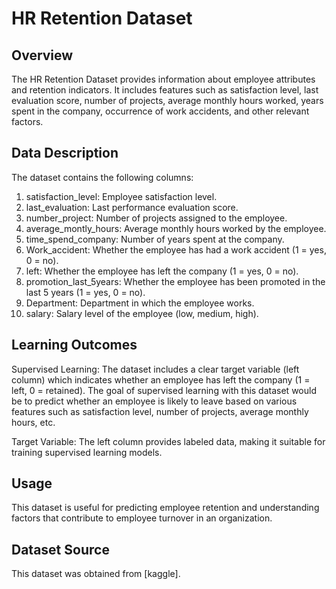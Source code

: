 # HR Retention Dataset
## Overview
The HR Retention Dataset provides information about employee attributes and retention indicators. 
It includes features such as satisfaction level, last evaluation score, number of projects, average monthly hours worked, years spent in the company, occurrence of work accidents, and other relevant factors.

## Data Description
The dataset contains the following columns:

1. satisfaction_level: Employee satisfaction level.
2. last_evaluation: Last performance evaluation score.
3. number_project: Number of projects assigned to the employee.
4. average_montly_hours: Average monthly hours worked by the employee.
5. time_spend_company: Number of years spent at the company.
6. Work_accident: Whether the employee has had a work accident (1 = yes, 0 = no).
7. left: Whether the employee has left the company (1 = yes, 0 = no).
8. promotion_last_5years: Whether the employee has been promoted in the last 5 years (1 = yes, 0 = no).
9. Department: Department in which the employee works.
10. salary: Salary level of the employee (low, medium, high).

## Learning Outcomes
Supervised Learning: The dataset includes a clear target variable (left column) which indicates whether an employee has left the company (1 = left, 0 = retained). 
The goal of supervised learning with this dataset would be to predict whether an employee is likely to leave based on various features such as satisfaction level, number of projects, average monthly hours, etc.

Target Variable: The left column provides labeled data, making it suitable for training supervised learning models.

## Usage
This dataset is useful for predicting employee retention and understanding factors that contribute to employee turnover in an organization.

## Dataset Source
This dataset was obtained from [kaggle].
